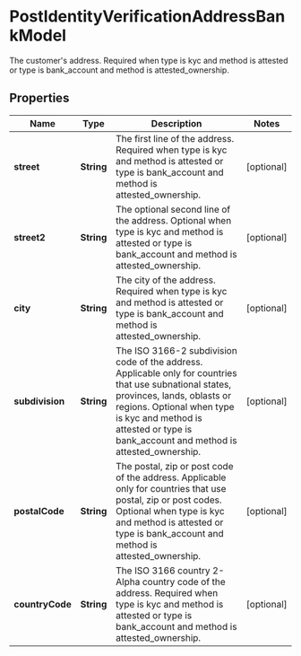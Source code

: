 

# PostIdentityVerificationAddressBankModel

The customer's address. Required when type is kyc and method is attested or type is bank_account and method is attested_ownership.

## Properties

| Name | Type | Description | Notes |
|------------ | ------------- | ------------- | -------------|
|**street** | **String** | The first line of the address. Required when type is kyc and method is attested or type is bank_account and method is attested_ownership. |  [optional] |
|**street2** | **String** | The optional second line of the address. Optional when type is kyc and method is attested or type is bank_account and method is attested_ownership. |  [optional] |
|**city** | **String** | The city of the address. Required when type is kyc and method is attested or type is bank_account and method is attested_ownership. |  [optional] |
|**subdivision** | **String** | The ISO 3166-2 subdivision code of the address. Applicable only for countries that use subnational states, provinces, lands, oblasts or regions. Optional when type is kyc and method is attested or type is bank_account and method is attested_ownership. |  [optional] |
|**postalCode** | **String** | The postal, zip or post code of the address. Applicable only for countries that use postal, zip or post codes. Optional when type is kyc and method is attested or type is bank_account and method is attested_ownership. |  [optional] |
|**countryCode** | **String** | The ISO 3166 country 2-Alpha country code of the address. Required when type is kyc and method is attested or type is bank_account and method is attested_ownership. |  [optional] |



